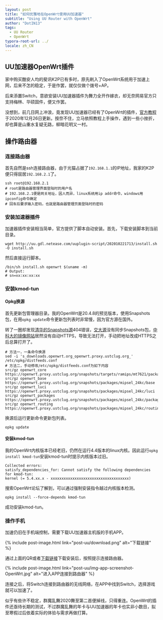 ```yaml
---
layout: post
title: "如何优雅地在OpenWrt使用UU加速器"
subtitle: "Using UU Router with OpenWrt"
author: "DotIN13"
tags:
  - UU Router
  - OpenWrt
typora-root-url: ../
locale: zh_CN
---
```


## UU加速器OpenWrt插件

家中购买酷安人均的斐讯K2P已有多时，原先刷入了OpenWrt系统用于加速上网，后来不怎的稳定，于是作罢，就仅仅做个拨号+AP。

后来添置Switch，意欲安装UU加速器插件为舞力全开作嫁衣，却无奈网易官方只支持梅林、华硕固件，便又作罢。

没想到，前几日网上冲浪，竟发现UU加速器已经有了OpenWrt的插件，[官方教程](https://router.uu.163.com/app/baike/public/5f963c9304c215e129ca40e8.html)于2020年12月26日更新。按奈不住，立马依照教程上手操作，遇到一些小挫折，却也算是山重水复疑无路，柳暗花明又一村。

## 操作路由器

### 连接路由器

首先自然是ssh连接路由器，由于光猫占据了`192.168.1.1`的IP地址，我家的K2P便只得屈居`192.168.2.1`了。

``` shell
ssh root@192.168.2.1
# root是路由器管理界面登陆时的用户名
# 192.168.2.1便是网关地址，因人而异，linux系统用ip addr命令，windows用ipconfig命令确定
# 回车后要求输入密码，也就是路由器管理页面登陆时的密码
```

### 安装加速器插件

加速器插件安装相当简单，官方提供了脚本自动安装。首先，下载安装脚本到当前目录。

```shell
wget http://uu.gdl.netease.com/uuplugin-script/202010221713/install.sh -O install.sh
```

然后直接运行脚本。

```shell
/bin/sh install.sh openwrt $(uname -m)
# Output:
# sn=xx:xx:xx:xx
```

### 安装kmod-tun

#### Opkg换源

首先更新包管理器目录。我的OpenWrt是20.4.8的预览版本，使用Snapshots包，在用`opkg update`命令更新包列表时非常慢，因为官方源在国外。

转了一圈却发现[清华的Snapshots源](https://mirrors.tuna.tsinghua.edu.cn/openwrt/snapshots/targets/)404错误，[交大源](https://mirror.sjtu.edu.cn/openwrt/snapshots/)没有同步Snapshots包，[中科大的镜像网站](http://mirrors.ustc.edu.cn/openwrt/snapshots/targets/)居然没有自动HTTPS，导致无法打开，手动把地址改成HTTPS之后总算打开了。

```shell
# 方法一，一条命令换源
sed -i 's_downloads.openwrt.org_openwrt.proxy.ustclug.org_' /etc/opkg/distfeeds.conf
# 方法二，手动修改/etc/opkg/distfeeds.conf为如下内容
src/gz openwrt_core https://openwrt.proxy.ustclug.org/snapshots/targets/ramips/mt7621/packages
src/gz openwrt_base https://openwrt.proxy.ustclug.org/snapshots/packages/mipsel_24kc/base
src/gz openwrt_luci https://openwrt.proxy.ustclug.org/snapshots/packages/mipsel_24kc/luci
src/gz openwrt_packages https://openwrt.proxy.ustclug.org/snapshots/packages/mipsel_24kc/packages
src/gz openwrt_routing https://openwrt.proxy.ustclug.org/snapshots/packages/mipsel_24kc/routing
```

换源后运行更新命令更新包列表。

```shell
opkg update
```

#### 安装kmod-tun

我的OpenWrt内核版本已经老旧，仍然在运行4.4版本的linux内核。因此运行`opkg install kmod-tun`安装kmod-tun时提示内核版本过旧。

```shell
Collected errors:
satisfy_dependencies_for: Cannot satisfy the following dependencies for kmod-tun:
kernel (= 5.4.xx.x - xxxxxxxxxxxxxxxxxxxxxxxxxxxxxxxxxxxx)
```

搜索OpenWrt论坛了解到，可以通过强制安装指令越过内核版本检测。

```shell
opkg install --force-depends kmod-tun
```

成功安装kmod-tun。

### 操作手机

加速仍旧在手机端控制，需要下载UU加速器主机版的手机APP。

{% include post-image.html link="post-uu/download.png" alt="下载链接" %}

通过上面的QR或者[下载链接](https://adl.netease.com/d/g/uu/c/uu_router?from=qr)下载安装后，按照提示连接路由器。

{% include post-image.html link="post-uu/img-app-screenshot-OpenWrt.jpg" alt="进入APP连接到路由器" %}

连接之后，将Switch连接到路由器的无线网络，在APP中找到Switch，选择游戏就可以加速了。

似乎有些许不稳定，群魔乱舞2020舞至第二首便掉线，只得重连。OpenWrt的插件还亟待长期的测试，不过群魔乱舞的年卡与UU加速器的年卡也实非小数目，拟至寒假过后依着实际的体验与需求再做打算。